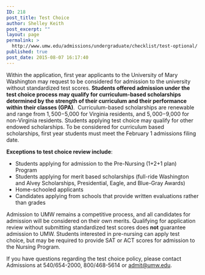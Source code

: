 ```yaml
---
ID: 218
post_title: Test Choice
author: Shelley Keith
post_excerpt: ""
layout: page
permalink: >
  http://www.umw.edu/admissions/undergraduate/checklist/test-optional/
published: true
post_date: 2015-08-07 16:17:40
---
```

Within the application, first year applicants to the University of Mary Washington may request to be considered for admission to the university without standardized test scores. <strong>Students offered admission under the test choice process may qualify for curriculum-based scholarships determined by the strength of their curriculum and their performance within their classes (GPA)</strong>.  Curriculum-based scholarships are renewable and range from $1,500-$5,000 for Virginia residents, and $5,000-$9,000 for non-Virginia residents. Students applying test choice may qualify for other endowed scholarships. To be considered for curriculum based scholarships, first year students must meet the February 1 admissions filing date.

<strong>Exceptions to test choice review include</strong>:
<ul>
 	<li>Students applying for admission to the Pre-Nursing (1+2+1 plan) Program</li>
 	<li>Students applying for merit based scholarships (full-ride Washington and Alvey Scholarships, Presidential, Eagle, and Blue-Gray Awards)</li>
 	<li>Home-schooled applicants</li>
 	<li>Candidates applying from schools that provide written evaluations rather than grades</li>
</ul>
Admission to UMW remains a competitive process, and all candidates for admission will be considered on their own merits. Qualifying for application review without submitting standardized test scores does <strong>not</strong> guarantee admission to UMW. Students interested in pre-nursing can apply test choice, but may be required to provide SAT or ACT scores for admission to the Nursing Program.

If you have questions regarding the test choice policy, please contact Admissions at 540/654-2000, 800/468-5614 or <a href="mailto:admit@umw.edu">admit@umw.edu</a>.